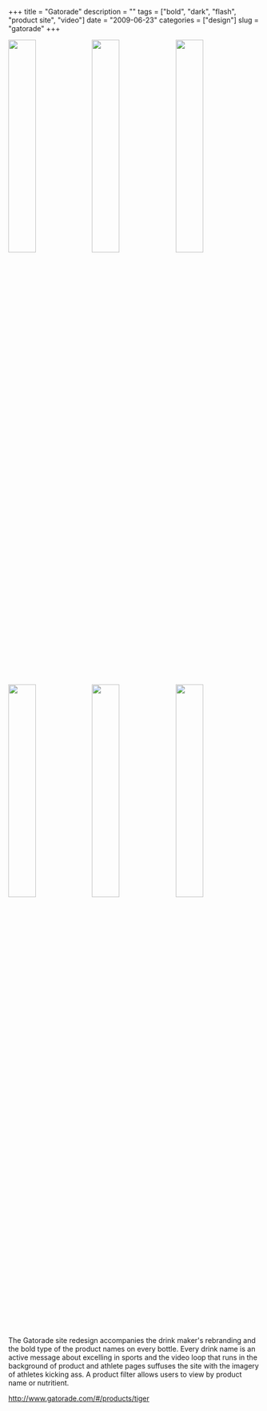 +++
title = "Gatorade"
description = ""
tags = ["bold", "dark", "flash", "product site", "video"]
date = "2009-06-23"
categories = ["design"]
slug = "gatorade"
+++


<div id="screens-thumbs" class="clearfix mt1-5">
<a href="http://media.konigi.com/design/gatorade-1.jpg" class="group" rel="group"><img src="http://media.konigi.com/design/gatorade-1.png" alt="" class="thumb" style="width: 33%; max-width: 33%;padding: 0 1px 1px 0" /></a><a href="http://media.konigi.com/design/gatorade-2.jpg" class="group" rel="group"><img src="http://media.konigi.com/design/gatorade-2.png" alt="" class="thumb" style="width: 33%; max-width: 33%;padding: 0 1px 1px 0" /></a><a href="http://media.konigi.com/design/gatorade-3.jpg" class="group" rel="group"><img src="http://media.konigi.com/design/gatorade-3.png" alt="" class="thumb" style="width: 33%; max-width: 33%;padding: 0 1px 1px 0" /></a><a href="http://media.konigi.com/design/gatorade-4.jpg" class="group" rel="group"><img src="http://media.konigi.com/design/gatorade-4.png" alt="" class="thumb" style="width: 33%; max-width: 33%;padding: 0 1px 1px 0" /></a><a href="http://media.konigi.com/design/gatorade-5.jpg" class="group" rel="group"><img src="http://media.konigi.com/design/gatorade-5.png" alt="" class="thumb" style="width: 33%; max-width: 33%;padding: 0 1px 1px 0" /></a><a href="http://media.konigi.com/design/gatorade-6.jpg" class="group" rel="group"><img src="http://media.konigi.com/design/gatorade-6.png" alt="" class="thumb" style="width: 33%; max-width: 33%;padding: 0 1px 1px 0" /></a>
</div>   
<p>The Gatorade site redesign accompanies the drink maker's rebranding and the bold type of the product names on every bottle. Every drink name is an active message about excelling in sports and the video loop that runs in the background of product and athlete pages suffuses the site with the imagery of athletes kicking ass. A product filter allows users to view by product name or nutritient.</p>
<p><a href="http://www.gatorade.com/#/products/tiger">http://www.gatorade.com/#/products/tiger</a></p>  
